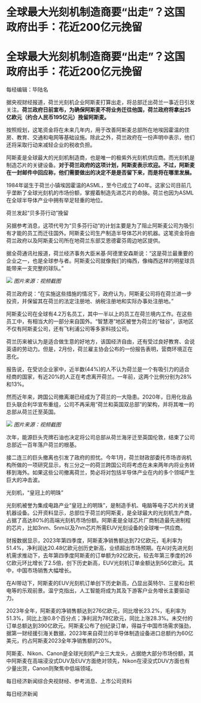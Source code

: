 # 全球最大光刻机制造商要“出走”？这国政府出手：花近200亿元挽留

# 全球最大光刻机制造商要“出走”？这国政府出手：花近200亿元挽留

每经编辑：毕陆名

据央视财经报道，荷兰光刻机企业阿斯麦打算出走，将总部迁出荷兰一事近日引发关注。**荷兰政府日前宣布，为确保阿斯麦不将业务迁往他国，荷兰政府将拿出25亿欧元（约合人民币195亿元）挽留阿斯麦。**

按照规划，这笔资金将在未来几年内，用于改善阿斯麦总部所在地埃因霍温的住房、教育、交通和电网等基础设施。除此之外，荷兰政府在一份声明中表示，他们还将采取行动来减轻企业的税收负担。

阿斯麦是全球最大的光刻机制造商，也是唯一的极紫外光刻机供应商。而光刻机是制造芯片的关键设备。**对于荷兰政府的这项计划，阿斯麦表示欢迎。不过，阿斯麦在一封邮件中回应称，他们需要做出的决定不是是否留下来，而是将在哪里发展。**

1984年诞生于荷兰小镇埃因霍温的ASML，至今已成立了40年。这家公司目前几乎垄断了全球光刻机的市场份额，掌握着制造先进芯片的命脉。荷兰也因为ASML在全球半导体产业中拥有举足轻重的地位。

荷兰发起“贝多芬行动”挽留

另据参考消息，这项代号为“贝多芬行动”的计划主要是为了阻止阿斯麦公司为吸引有才能的员工而迁往国外。阿斯麦公司生产制造半导体芯片的机器。这笔资金将由荷兰政府以及阿斯麦公司所在地荷兰东部艾恩德霍芬周边地区提供。

据全荷通讯社报道，荷兰经济事务大臣米基·阿德里安森斯说：“这是荷兰最重要的企业之一，也是全球参与者。阿斯麦公司就像我们的梅西，像梅西这样的明星球员能带来一支完整的球队。”

![](https://inews.gtimg.com/om_bt/O577ssJDbdN8NEKgksdZnlJ-7fkcMFPBwDZy8e-8e1buoAA/1000)
_图片来源：视频截图_

荷兰政府说：“在实施这些措施的情况下，政府认为，阿斯麦公司将在荷兰进一步投资，并保留其在荷兰的法定注册地、纳税注册地和实际办事处注册地。”

阿斯麦公司在全球有4.2万名员工，其中一半以上的员工在荷兰境内工作。在这些员工中，有相当大的一部分来自国外。“智慧港”地区被誉为荷兰的“硅谷”，该地区不仅有阿斯麦公司，还有飞利浦公司等多家科技公司。

荷兰历来被认为是适合做生意的好地方，该国经济自由，还有受过良好教育、会说英语的劳动力。但是，2月份，荷兰雇主协会公布的一份报告表明，营商环境正在恶化。

报告说，在受访企业家中，近半数(44%)的人不认为荷兰是一个有吸引力的适合经商的国家，有近20%的人正在考虑离开荷兰。一年前，这两个比例分别为28%和13%。

然而近年来，跨国公司撤离潮已经成为了荷兰的一大隐患。2020年，日用化妆品巨头联合利华宣布重组，公司不再采用“荷兰和英国双总部”的架构，并将其唯一的总部从荷兰迁至英国。

![](https://inews.gtimg.com/om_bt/OxcNCTZQvStpAfY4rUhlpqChOFI1w8uDb1S-fkExorDGgAA/1000)
_图片来源：视频截图_

次年，能源巨头壳牌石油也决定将公司总部从荷兰海牙迁至英国伦敦，结束了公司总部近一百年落户荷兰的根基。

接二连三的巨头撤离也引发了政府的担忧。今年1月，荷兰财政部委托市场咨询机构所做的一项研究显示，有三分之一的荷兰跨国公司将考虑在未来两年内将业务转移到海外。如果这些公司撤离荷兰，势必将对包括半导体产业在内的多个领域产生巨大的冲击波。

光刻机，“皇冠上的明珠”

光刻机被誉为集成电路产业“皇冠上的明珠”，是制造手机、电脑等电子芯片的关键机器设备。公开资料显示，总部位于荷兰的阿斯麦，是全球最大的光刻机生产商，占据了高达80%的高端光刻机市场份额。阿斯麦是全球芯片厂商制造最先进制程的芯片，比如3nm、5nm以及7nm芯片所需EUV光刻设备的全球唯一供应商。

财报数据显示，2023年第四季度，阿斯麦净销售额达到72亿欧元，毛利率为51.4%，净利润达20.48亿欧元创历史新高，业绩超出市场预期。在AI对先进光刻机需求推动下，去年第四季度阿斯麦的订单额为92亿欧元，较去年第三季度的26亿欧元环比增长了2.5倍，创下历史新高，EUV光刻机订单金额达到56亿欧元。其中，中国市场销售大幅增长。

在AI带动下，阿斯麦的EUV光刻机订单创下历史新高，凸显出英特尔、三星和台积电等的乐观前景。温宁克指出，人工智能将成为其及下游客户业务增长主要驱动力。

2023年全年，阿斯麦的净销售额达到276亿欧元，同比增长23.2%，毛利率为51.3%，同比上涨0.8个百分点；净利润为78亿欧元，同比上涨28.3%。未交付的订单总额达到390亿欧元。阿斯麦公布了创纪录订单，得益于中国市场需求强劲，据第一财经援引海关数据，2023年来自荷兰的半导体制造设备进口总额约为60亿美元，约占阿斯麦2023全年净销售额的20%。

阿斯麦、Nikon、Canon是全球光刻机产业三大龙头，占据绝大部分市场份额，其中阿斯麦在高端浸没式DUV及EUV方面绝对领先，Nikon在浸没式DUV方面也有少量出货，Canon则聚焦中低端领域。

每日经济新闻综合央视财经、参考消息、上市公司资料

每日经济新闻

